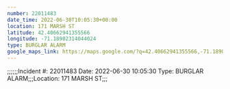 ```yaml
---
number: 22011483
date_time: 2022-06-30T10:05:30+00:00
location: 171 MARSH ST
latitude: 42.40662941355566
longitude: -71.18902314044024
type: BURGLAR ALARM
google_maps_link: https://maps.google.com/?q=42.40662941355566,-71.18902314044024
---
```


;;;;;;Incident #: 22011483  Date: 2022-06-30 10:05:30   Type: BURGLAR ALARM;;;Location: 171 MARSH ST;;;
